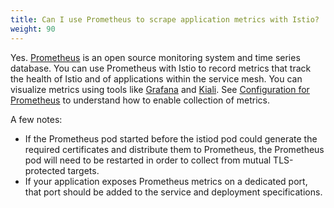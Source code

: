 ```yaml
---
title: Can I use Prometheus to scrape application metrics with Istio?
weight: 90
---
```


Yes. [Prometheus](https://prometheus.io/) is an open source monitoring system and time series database.
You can use Prometheus with Istio to record metrics that track the health of Istio and of
applications within the service mesh. You can visualize metrics using tools like
[Grafana](/docs/ops/integrations/grafana/) and [Kiali](/docs/tasks/observability/kiali/).
See [Configuration for Prometheus](/docs/ops/integrations/prometheus/#Configuration) to understand how to enable collection of metrics.

A few notes:

- If the Prometheus pod started before the istiod pod could generate the required certificates and distribute them to Prometheus, the Prometheus pod will need to
be restarted in order to collect from mutual TLS-protected targets.
- If your application exposes Prometheus metrics on a dedicated port, that port should be added to the service and deployment specifications.
